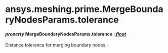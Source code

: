 # ansys.meshing.prime.MergeBoundaryNodesParams.tolerance

#### *property* MergeBoundaryNodesParams.tolerance *: [float](https://docs.python.org/3.11/library/functions.html#float)*

Distance tolerance for merging boundary nodes.

<!-- !! processed by numpydoc !! -->
